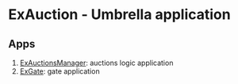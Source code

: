 # ExAuction - Umbrella application

## Apps

1. [ExAuctionsManager](apps/ex_auctions_manager/README.md): auctions logic application
2. [ExGate](apps/ex_gate/README.md): gate application